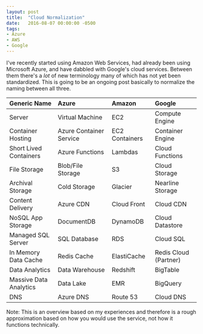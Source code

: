 ```yaml
---
layout: post
title:  "Cloud Normalization"
date:   2016-08-07 00:00:00 -0500
tags:
- Azure
- AWS
- Google
---
```


I've recently started using Amazon Web Services, had already been using Microsoft Azure, and have dabbled with Google's cloud services. Between them there's a *lot* of new terminology many of which has not yet been standardized. This is going to be an ongoing post basically to normalize the naming between all three.
<!--more-->

| Generic Name            | Azure                   | Amazon          | Google                |
|:----------------------- |:------------------------|:----------------|:----------------------|
| Server                  | Virtual Machine         | EC2             | Compute Engine        |
| Container Hosting       | Azure Container Service | EC2 Containers  | Container Engine      |
| Short Lived Containers  | Azure Functions         | Lambdas         | Cloud Functions       |
| File Storage            | Blob/File Storage       | S3              | Cloud Storage         |
| Archival Storage        | Cold Storage            | Glacier         | Nearline Storage      |
| Content Delivery        | Azure CDN               | Cloud Front     | Cloud CDN             |
| NoSQL App Storage       | DocumentDB              | DynamoDB        | Cloud Datastore       |
| Managed SQL Server      | SQL Database            | RDS             | Cloud SQL             |
| In Memory Data Cache    | Redis Cache             | ElastiCache     | Redis Cloud (Partner) |
| Data Analytics          | Data Warehouse          | Redshift        | BigTable              |
| Massive Data Analytics  | Data Lake               | EMR             | BigQuery              |
| DNS                     | Azure DNS               | Route 53        | Cloud DNS             |

Note: This is an overview based on my experiences and therefore is a rough approximation based on how you would use the service, not how it functions technically.
